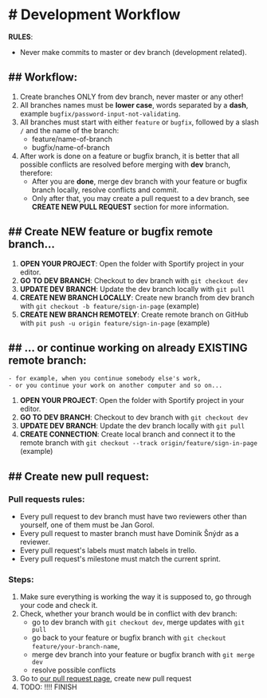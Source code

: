 # # Development Workflow

**RULES**: 
- Never make commits to master or dev branch (development related).

## ## Workflow:
1. Create branches ONLY from dev branch, never master or any other!
1. All branches names must be **lower case**, words separated by a **dash**, example `bugfix/password-input-not-validating`.
1. All branches must start with either `feature` or `bugfix`, followed by a slash `/` and the name of the branch: 
    - feature/name-of-branch
    - bugfix/name-of-branch
4. After work is done on a feature or bugfix branch, it is better that all possible conflicts are resolved before merging with **dev** branch, therefore:
    - After you are **done**, merge dev branch with your feature or bugfix branch locally, resolve conflicts and commit.
    - Only after that, you may create a pull request to a dev branch, see **CREATE NEW PULL REQUEST** section for more information.

## ## Create NEW feature or bugfix remote branch...
1. **OPEN YOUR PROJECT**: Open the folder with Sportify project in your editor.
1. **GO TO DEV BRANCH**: Checkout to dev branch with `git checkout dev`
1. **UPDATE DEV BRANCH**: Update the dev branch locally with `git pull`
1. **CREATE NEW BRANCH LOCALLY**: Create new branch from dev branch with `git checkout -b feature/sign-in-page` (example)
1. **CREATE NEW BRANCH REMOTELY**: Create remote branch on GitHub with `pit push -u origin feature/sign-in-page` (example)

## ## ... or continue working on already EXISTING remote branch:
    - for example, when you continue somebody else's work, 
    - or you continue your work on another computer and so on... 

1. **OPEN YOUR PROJECT**: Open the folder with Sportify project in your editor.
1. **GO TO DEV BRANCH**: Checkout to dev branch with `git checkout dev`
1. **UPDATE DEV BRANCH**: Update the dev branch locally with `git pull`
1. **CREATE CONNECTION**: Create local branch and connect it to the remote branch with `git checkout --track origin/feature/sign-in-page` (example)

## ## Create new pull request:
### Pull requests rules:  
- Every pull request to dev branch must have two reviewers other than yourself, one of them must be Jan Gorol. 
- Every pull request to master branch must have Dominik Šnýdr as a reviewer.
- Every pull request's labels must match labels in trello.
- Every pull request's milestone must match the current sprint.

### Steps:
1. Make sure everything is working the way it is supposed to, go through your code and check it.
1. Check, whether your branch would be in conflict with dev branch:
    - go to dev branch with `git checkout dev`, merge updates with `git pull`
    - go back to your feature or bugfix branch with `git checkout feature/your-branch-name`, 
    - merge dev branch into your feature or bugfix branch with `git merge dev`
    - resolve possible conflicts
1. Go to [our pull request page](https://github.com/jaroslavVeverka/Sportify_9/pulls), create new pull request
1. TODO: !!!! FINISH 